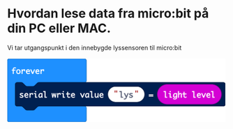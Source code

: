 # Hvordan lese data fra micro:bit på din PC eller MAC.

Vi tar utgangspunkt i den innebygde lyssensoren til micro:bit<br>
<br>
<img src="https://github.com/udirbetalab/microbit/blob/master/serial/filer/serial_write.png" width="500"><br>

